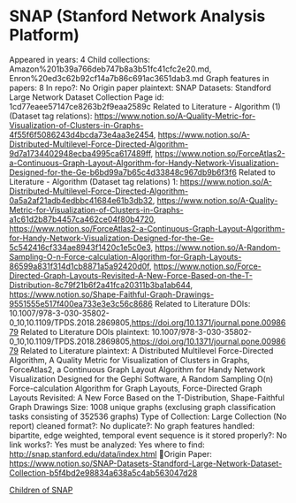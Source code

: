 # SNAP (Stanford Network Analysis Platform)

Appeared in years: 4
Child collections: Amazon%201b39a766deb747b8a3b51fc41cfc2e20.md, Enron%20ed3c62b92cf14a7b86c691ac3651dab3.md
Graph features in papers: 8
In repo?: No
Origin paper plaintext: SNAP Datasets: Standford Large Network Dataset Collection
Page id: 1cd77eaee57147ce8263b2f9eaa2589c
Related to Literature - Algorithm (1) (Dataset tag relations): https://www.notion.so/A-Quality-Metric-for-Visualization-of-Clusters-in-Graphs-4f55f6f5086243d4bcda73e4aa3e2454, https://www.notion.so/A-Distributed-Multilevel-Force-Directed-Algorithm-9d7a1734402948ecba4995ca617489ff, https://www.notion.so/ForceAtlas2-a-Continuous-Graph-Layout-Algorithm-for-Handy-Network-Visualization-Designed-for-the-Ge-b6bd99a7b65c4d33848c967db9b6f3f6
Related to Literature - Algorithm (Dataset tag relations) 1: https://www.notion.so/A-Distributed-Multilevel-Force-Directed-Algorithm-0a5a2af21adb4edbbc41684e61b3db32, https://www.notion.so/A-Quality-Metric-for-Visualization-of-Clusters-in-Graphs-a1c61d2b87b4457ca462ce04f80b4720, https://www.notion.so/ForceAtlas2-a-Continuous-Graph-Layout-Algorithm-for-Handy-Network-Visualization-Designed-for-the-Ge-5c542416cf334ae8943f1420c1e5c0e3, https://www.notion.so/A-Random-Sampling-O-n-Force-calculation-Algorithm-for-Graph-Layouts-86599a831f314d1cb8871a5a92420d0f, https://www.notion.so/Force-Directed-Graph-Layouts-Revisited-A-New-Force-Based-on-the-T-Distribution-8c79f21b6f2a41fca20311b3ba1ab644, https://www.notion.so/Shape-Faithful-Graph-Drawings-9551555e517f400ea733e3e3c56c8686
Related to Literature DOIs: 10.1007/978-3-030-35802-0_10,10.1109/TPDS.2018.2869805,https://doi.org/10.1371/journal.pone.0098679
Related to Literature DOIs plaintext: 10.1007/978-3-030-35802-0_10,10.1109/TPDS.2018.2869805,https://doi.org/10.1371/journal.pone.0098679
Related to Literature plaintext: A Distributed Multilevel Force-Directed Algorithm, A Quality Metric for Visualization of Clusters in Graphs, ForceAtlas2, a Continuous Graph Layout Algorithm for Handy Network Visualization Designed for the Gephi Software, A Random Sampling O(n) Force-calculation Algorithm for Graph Layouts, Force-Directed Graph Layouts Revisited: A New Force Based on the T-Distribution, Shape-Faithful Graph Drawings
Size: 1008 unique graphs (exclusing graph classification tasks consisting of 352536 graphs)
Type of Collection: Large Collection (No report)
cleaned format?: No
duplicate?: No
graph features handled: bipartite, edge weighted, temporal event sequence
is it stored properly?: No
link works?: Yes
must be analyzed: Yes
where to find: http://snap.stanford.edu/data/index.html
🧾Origin Paper: https://www.notion.so/SNAP-Datasets-Standford-Large-Network-Dataset-Collection-b5f4bd2e98834a638a5c4ab563047d28

[Children of SNAP](SNAP%20(Stanford%20Network%20Analysis%20Platform)%201cd77eaee57147ce8263b2f9eaa2589c/Children%20of%20SNAP%203e818a7183654308b6df67c82c1be9fa.md)